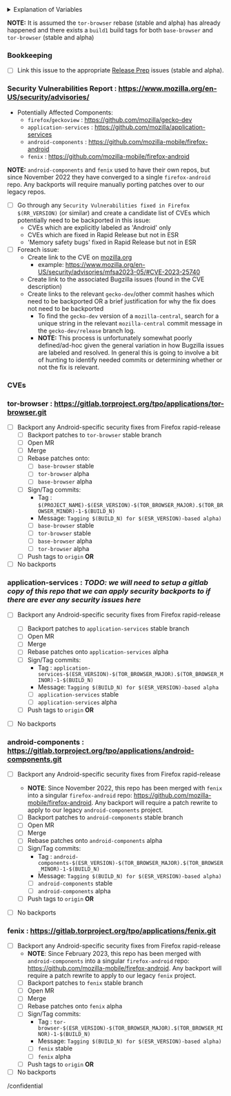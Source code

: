 <details>
  <summary>Explanation of Variables</summary>
- `$(ESR_VERSION)` : the Mozilla defined ESR version, used in various places for building tor-browser tags, labels, etc
  - example : `102.8.0`
- `$(RR_VERSION)` : the Mozilla defined Rapid-Release version; Tor Browser for Android is based off of the `$(ESR_VERSION)`, but Mozilla's Firefox for Android is based off of the `$(RR_VERSION)` so we need to keep track of security vulnerabilities to backport from the monthly Rapid-Release train and our frozen ESR train.
  - example: `110`
- `$(PROJECT_NAME)` : the name of the browser project, either `base-browser` or `tor-browser`
- `$(TOR_BROWSER_MAJOR)` : the Tor Browser major version
  - example : `12`
- `$(TOR_BROWSER_MINOR)` : the Tor Browser minor version
  - example : either `0` or `5`; Alpha's is always `(Stable + 5) % 10`
- `$(BUILD_N)` : a project's build revision within a its branch; many of the Firefox-related projects have a `$(BUILD_N)` suffix and may differ between projects even when they contribute to the same build.
  - example : `build1`
</details>

**NOTE:** It is assumed the `tor-browser` rebase (stable and alpha) has already happened and there exists a `build1` build tags for both `base-browser` and `tor-browser` (stable and alpha)

### **Bookkeeping**

- [ ] Link this issue to the appropriate [Release Prep](https://gitlab.torproject.org/tpo/applications/tor-browser-build/-/issues/?sort=updated_desc&state=opened&label_name%5B%5D=Release%20Prep) issues (stable and alpha).

### **Security Vulnerabilities Report** : https://www.mozilla.org/en-US/security/advisories/

- Potentially Affected Components:
  - `firefox`/`geckoview` : https://github.com/mozilla/gecko-dev
  - `application-services` : https://github.com/mozilla/application-services
  - `android-components` : https://github.com/mozilla-mobile/firefox-android
  - `fenix` : https://github.com/mozilla-mobile/firefox-android

**NOTE:** `android-components` and `fenix` used to have their own repos, but since November 2022 they have converged to a single `firefox-android` repo. Any backports will require manually porting patches over to our legacy repos.

- [ ] Go through any `Security Vulnerabilities fixed in Firefox $(RR_VERSION)` (or similar) and create a candidate list of CVEs which potentially need to be backported in this issue:
  - CVEs which are explicitly labeled as 'Android' only
  - CVEs which are fixed in Rapid Release but not in ESR
  - 'Memory safety bugs' fixed in Rapid Release but not in ESR
- [ ] Foreach issue:
  - Create link to the CVE on [mozilla.org](https://www.mozilla.org/en-US/security/advisories/)
    - example: https://www.mozilla.org/en-US/security/advisories/mfsa2023-05/#CVE-2023-25740
  - Create link to the associated Bugzilla issues (found in the CVE description)
  - Create links to the relevant `gecko-dev`/other commit hashes which need to be backported OR a brief justification for why the fix does not need to be backported
    - To find the `gecko-dev` version of a `mozilla-central`, search for a unique string in the relevant `mozilla-central` commit message in the `gecko-dev/release` branch log.
    - **NOTE:** This process is unfortunately somewhat poorly defined/ad-hoc given the general variation in how Bugzilla issues are labeled and resolved. In general this is going to involve a bit of hunting to identify needed commits or determining whether or not the fix is relevant.

### CVEs

<!-- CVE Resolution Template, foreach CVE to investigate add an entry in the form:
- [ ] https://www.mozilla.org/en-US/security/advisories/mfsaYYYY-NN/#CVE-YYYY-XXXXX // CVE description
  - https://bugzilla.mozilla.org/show_bug.cgi?id=NNNNNN // Bugzilla issue
  - **Note** : Any relevant info about this fix, justification for why it is not necessary, etc
  - **Patches**
    - firefox-android : https://link.to/relevant/patch
    - firefox : https://link.to/relevant/patch
 -->

### **tor-browser** : https://gitlab.torproject.org/tpo/applications/tor-browser.git
- [ ] Backport any Android-specific security fixes from Firefox rapid-release
  - [ ] Backport patches to `tor-browser` stable branch
  - [ ] Open MR
  - [ ] Merge
  - [ ] Rebase patches onto:
    - [ ] `base-browser` stable
    - [ ] `tor-browser` alpha
    - [ ] `base-browser` alpha
  - [ ] Sign/Tag commits:
    - Tag : `$(PROJECT_NAME)-$(ESR_VERSION)-$(TOR_BROWSER_MAJOR).$(TOR_BROWSER_MINOR)-1-$(BUILD_N)`
    - Message: `Tagging $(BUILD_N) for $(ESR_VERSION)-based alpha)`
    - [ ] `base-browser` stable
    - [ ] `tor-browser` stable
    - [ ] `base-browser` alpha
    - [ ] `tor-browser` alpha
  - [ ] Push tags to `origin`
**OR**
- [ ] No backports

### **application-services** : *TODO: we will need to setup a gitlab copy of this repo that we can apply security backports to if there are ever any security issues here*
- [ ] Backport any Android-specific security fixes from Firefox rapid-release
  - [ ] Backport patches to `application-services` stable branch
  - [ ] Open MR
  - [ ] Merge
  - [ ] Rebase patches onto `application-services` alpha
  - [ ] Sign/Tag commits:
    - Tag : `application-services-$(ESR_VERSION)-$(TOR_BROWSER_MAJOR).$(TOR_BROWSER_MINOR)-1-$(BUILD_N)`
    - Message: `Tagging $(BUILD_N) for $(ESR_VERSION)-based alpha`
    - [ ] `application-services` stable
    - [ ] `application-services` alpha
  - [ ] Push tags to `origin`
  **OR**
- [ ] No backports


### **android-components** : https://gitlab.torproject.org/tpo/applications/android-components.git
- [ ] Backport any Android-specific security fixes from Firefox rapid-release
  - **NOTE**: Since November 2022, this repo has been merged with `fenix` into a singular `firefox-android` repo: https://github.com/mozilla-mobile/firefox-android. Any backport will require a patch rewrite to apply to our legacy `android-components` project.
  - [ ] Backport patches to `android-components` stable branch
  - [ ] Open MR
  - [ ] Merge
  - [ ] Rebase patches onto `android-components` alpha
  - [ ] Sign/Tag commits:
    - Tag : `android-components-$(ESR_VERSION)-$(TOR_BROWSER_MAJOR).$(TOR_BROWSER_MINOR)-1-$(BUILD_N)`
    - Message: `Tagging $(BUILD_N) for $(ESR_VERSION)-based alpha)`
    - [ ] `android-components` stable
    - [ ] `android-components` alpha
  - [ ] Push tags to `origin`
**OR**
- [ ] No backports


### **fenix** : https://gitlab.torproject.org/tpo/applications/fenix.git
- [ ] Backport any Android-specific security fixes from Firefox rapid-release
  - **NOTE**: Since February 2023, this repo has been merged with `android-components` into a singular `firefox-android` repo: https://github.com/mozilla-mobile/firefox-android. Any backport will require a patch rewrite to apply to our legacy `fenix` project.
  - [ ] Backport patches to `fenix` stable branch
  - [ ] Open MR
  - [ ] Merge
  - [ ] Rebase patches onto `fenix` alpha
  - [ ] Sign/Tag commits:
    - Tag : `tor-browser-$(ESR_VERSION)-$(TOR_BROWSER_MAJOR).$(TOR_BROWSER_MINOR)-1-$(BUILD_N)`
    - Message: `Tagging $(BUILD_N) for $(ESR_VERSION)-based alpha)`
    - [ ] `fenix` stable
    - [ ] `fenix` alpha
  - [ ] Push tags to `origin`
**OR**
- [ ] No backports

/confidential
